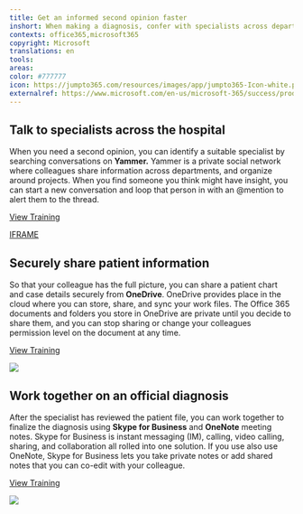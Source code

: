```yaml
---
title: Get an informed second opinion faster
inshort: When making a diagnosis, confer with specialists across departments in order to deliver an informed, thorough opinion to best address patient health.
contexts: office365,microsoft365
copyright: Microsoft
translations: en
tools: 
areas: 
color: #777777
icon: https://jumpto365.com/resources/images/app/jumpto365-Icon-white.png
externalref: https://www.microsoft.com/en-us/microsoft-365/success/productivitylibrary/get-an-informed-second-opinion-faster
---
```


## Talk to specialists across the hospital

When you need a second opinion, you can identify a suitable specialist by searching conversations on **Yammer.** Yammer is a private social network where colleagues share information across departments, and organize around projects. When you find someone you think might have insight, you can start a new conversation and loop that person in with an @mention to alert them to the thread.

[View Training](https://support.office.com/en-US/article/Finding-answers-fast-17342f0d-1a52-406f-8649-e846ece66f39)

[IFRAME](https://www.microsoft.com/en-us/videoplayer/embed/RE1TZqJ)

## Securely share patient information

So that your colleague has the full picture, you can share a patient chart and case details securely from **OneDrive**. OneDrive provides place in the cloud where you can store, share, and sync your work files. The Office 365 documents and folders you store in OneDrive are private until you decide to share them, and you can stop sharing or change your colleagues permission level on the document at any time.

[View Training](https://support.office.com/article/Share-OneDrive-files-and-folders-9fcc2f7d-de0c-4cec-93b0-a82024800c07#OS_Type=OneDrive_-_Business)

![](http://img-prod-cms-rt-microsoft-com.akamaized.net/cms/api/am/imageFileData/RE1NZzq?ver=27d3)

## Work together on an official diagnosis

After the specialist has reviewed the patient file, you can work together to finalize the diagnosis using **Skype for Business** and **OneNote** meeting notes. Skype for Business is instant messaging (IM), calling, video calling, sharing, and collaboration all rolled into one solution. If you use also use OneNote, Skype for Business lets you take private notes or add shared notes that you can co-edit with your colleague.  

[View Training](https://support.office.com/en-US/article/Take-notes-in-a-meeting-with-OneNote-2016-for-Windows-d65520d7-392e-4dd0-bd47-bc9ad320a6cf)

![](http://img-prod-cms-rt-microsoft-com.akamaized.net/cms/api/am/imageFileData/RE1NZua?ver=247c)

